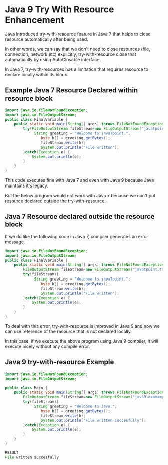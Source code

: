 # Java 9 Try With Resource Enhancement

Java introduced try-with-resource feature in Java 7 that helps to close resource automatically after being used.

In other words, we can say that we don't need to close resources (file, connection, network etc) explicitly, try-with-resource close that automatically by using AutoClosable interface.

In Java 7, try-with-resources has a limitation that requires resource to declare locally within its block.

## Example Java 7 Resource Declared within resource block

```java
import java.io.FileNotFoundException;  
import java.io.FileOutputStream;  
public class FinalVariable {  
    public static void main(String[] args) throws FileNotFoundException {  
        try(FileOutputStream fileStream=new FileOutputStream("javatpoint.txt");){  
             String greeting = "Welcome to javaTpoint.";      
                byte b[] = greeting.getBytes();       
                fileStream.write(b);      
                System.out.println("File written");           
        }catch(Exception e) {  
            System.out.println(e);  
        }         
    }  
}
```

This code executes fine with Java 7 and even with Java 9 because Java maintains it's legacy.

But the below program would not work with Java 7 because we can't put resource declared outside the try-with-resource.

## Java 7 Resource declared outside the resource block
If we do like the following code in Java 7, compiler generates an error message.

```java
import java.io.FileNotFoundException;  
import java.io.FileOutputStream;  
public class FinalVariable {  
    public static void main(String[] args) throws FileNotFoundException {  
        FileOutputStream fileStream=new FileOutputStream("javatpoint.txt");  
        try(fileStream){  
             String greeting = "Welcome to javaTpoint.";      
                byte b[] = greeting.getBytes();       
                fileStream.write(b);      
                System.out.println("File written");           
        }catch(Exception e) {  
            System.out.println(e);  
        }         
    }  
}  
```

To deal with this error, try-with-resource is improved in Java 9 and now we can use reference of the resource that is not declared locally.

In this case, if we execute the above program using Java 9 compiler, it will execute nicely without any compile error.

## Java 9 try-with-resource Example

```java
import java.io.FileNotFoundException;  
import java.io.FileOutputStream;  

public class Main {  
    public static void main(String[] args) throws FileNotFoundException {  
        FileOutputStream fileStream=new FileOutputStream("java9-examample.txt");  
        try(fileStream){  
             String greeting = "Welcome to Java.";      
                byte b[] = greeting.getBytes();       
                fileStream.write(b);      
                System.out.println("File written succesfully");           
        }catch(Exception e) {  
            System.out.println(e);  
        }         
    }  
}  

RESULT
File written succesfully
```
